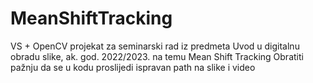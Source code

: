 # MeanShiftTracking
VS + OpenCV projekat za seminarski rad iz predmeta Uvod u digitalnu obradu slike, ak. god. 2022/2023. na temu Mean Shift Tracking
Obratiti pažnju da se u kodu proslijedi ispravan path na slike i video
